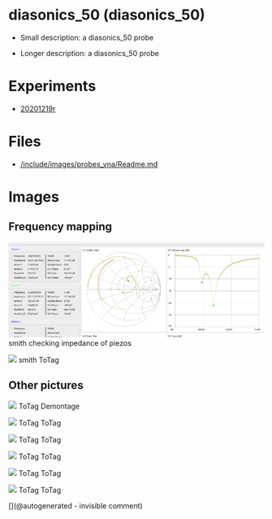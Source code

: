# diasonics_50 (diasonics_50)

* Small description: a diasonics_50 probe

* Longer description: a diasonics_50 probe

# Experiments

* [20201219r](/include/experiments/auto/20201219r.md)


# Files

* [/include/images/probes_vna/Readme.md](/include/images/probes_vna/Readme.md)


# Images

## Frequency mapping 

![](/include/20201219r/impedances/diasonics_50.png)
smith
checking impedance of piezos

![](/include/images/probes_vna/diasonics_50.png)
smith
ToTag

## Other pictures 

![](/include/images/diasonics_50/P_20181208_131405.jpg)
ToTag
Demontage

![](/include/images/diasonics_50/P_20181208_131435.jpg)
ToTag
ToTag

![](/include/images/diasonics_50/P_20181208_131643.jpg)
ToTag
ToTag

![](/include/images/diasonics_50/P_20181208_131756.jpg)
ToTag
ToTag

![](/include/images/diasonics_50/P_20181208_131810.jpg)
ToTag
ToTag

![](/include/images/diasonics_50/P_20181208_131821.jpg)
ToTag
ToTag





[](@autogenerated - invisible comment)